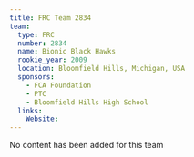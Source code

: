 ```yaml
---
title: FRC Team 2834
team:
  type: FRC
  number: 2834
  name: Bionic Black Hawks
  rookie_year: 2009
  location: Bloomfield Hills, Michigan, USA
  sponsors:
    - FCA Foundation
    - PTC
    - Bloomfield Hills High School
  links:
    Website: 
---
```

No content has been added for this team